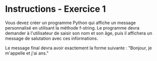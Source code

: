 # Instructions - Exercice 1

Vous devez créer un programme Python qui affiche un message personnalisé en utilisant la méthode f-string. Le programme devra demander à l'utilisateur de saisir son nom et son âge, puis il affichera un message de salutation avec ces informations.
 
Le message final devra avoir exactement la forme suivante : "Bonjour, je m'appelle <nom> et j'ai <age> ans."
